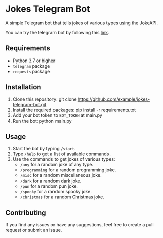 # Jokes Telegram Bot

A simple Telegram bot that tells jokes of various types using the JokeAPI.

You can try the telegram bot by following this [link](https://t.me/Just4jokes_bot).

## Requirements

- Python 3.7 or higher
- `telegram` package
- `requests` package

## Installation

1. Clone this repository: git clone https://github.com/example/jokes-telegram-bot.git
2. Install the required packages: pip install -r requirements.txt
3. Add your bot token to `BOT_TOKEN` at main.py
4. Run the bot: python main.py

## Usage

1. Start the bot by typing `/start`.
2. Type `/help` to get a list of available commands.
3. Use the commands to get jokes of various types:
    - `/any` for a random joke of any type.
    -  `/programming` for a random programming joke.
    - `/misc` for a random miscellaneous joke.
    - `/dark` for a random dark joke.
    - `/pun` for a random pun joke.
    - `/spooky` for a random spooky joke.
    - `/christmas` for a random Christmas joke.

## Contributing

If you find any issues or have any suggestions, feel free to create a pull request or submit an issue.


